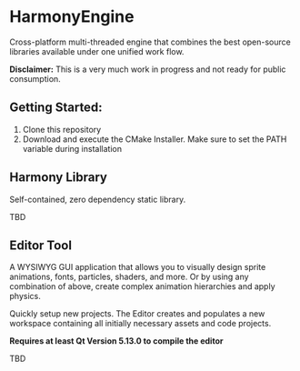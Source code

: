 HarmonyEngine
=============

Cross-platform multi-threaded engine that combines the best open-source libraries available under one unified work flow. 

**Disclaimer:** This is a very much work in progress and not ready for public consumption.

Getting Started:
----------------
1. Clone this repository
2. Download and execute the CMake Installer. Make sure to set the PATH variable during installation

Harmony Library
---------------
Self-contained, zero dependency static library.

TBD

Editor Tool
-------------
A WYSIWYG GUI application that allows you to visually design sprite animations, fonts, particles, shaders, and more.
Or by using any combination of above, create complex animation hierarchies and apply physics.

Quickly setup new projects. The Editor creates and populates a new workspace containing all initially necessary assets and code projects.

**Requires at least Qt Version 5.13.0 to compile the editor** 

TBD
